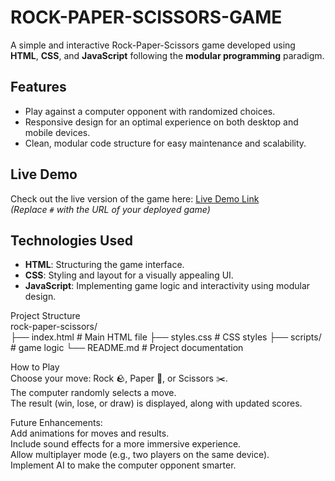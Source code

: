 # ROCK-PAPER-SCISSORS-GAME

A simple and interactive Rock-Paper-Scissors game developed using **HTML**, **CSS**, and **JavaScript** following the **modular programming** paradigm.

## Features<br>

- Play against a computer opponent with randomized choices.<br>
- Responsive design for an optimal experience on both desktop and mobile devices.<br>
- Clean, modular code structure for easy maintenance and scalability.<br>


## Live Demo

Check out the live version of the game here: [Live Demo Link](#)  
*(Replace `#` with the URL of your deployed game)*

## Technologies Used<br>

- **HTML**: Structuring the game interface.<br>
- **CSS**: Styling and layout for a visually appealing UI.<br>
- **JavaScript**: Implementing game logic and interactivity using modular design.<br>

Project Structure<br>
rock-paper-scissors/<br>
├── index.html          # Main HTML file
├── styles.css          # CSS styles
├── scripts/            # game logic
└── README.md           # Project documentation

How to Play<br>
Choose your move: Rock 🪨, Paper 📄, or Scissors ✂️.<br>
The computer randomly selects a move.<br>
The result (win, lose, or draw) is displayed, along with updated scores.<br>

Future Enhancements: <br>
Add animations for moves and results.<br>
Include sound effects for a more immersive experience.<br>
Allow multiplayer mode (e.g., two players on the same device).<br>
Implement AI to make the computer opponent smarter.<br>
